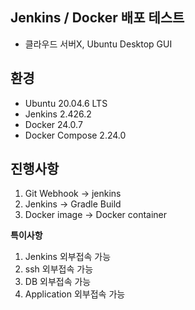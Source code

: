 
## Jenkins / Docker 배포 테스트
 - 클라우드 서버X, Ubuntu Desktop GUI

## 환경
 - Ubuntu 20.04.6 LTS
 - Jenkins 2.426.2
 - Docker 24.0.7
 - Docker Compose 2.24.0

## 진행사항
1. Git Webhook -> jenkins
2. Jenkins -> Gradle Build
3. Docker image -> Docker container

**특이사항**
1. Jenkins 외부접속 가능
2. ssh 외부접속 가능
3. DB 외부접속 가능
4. Application 외부접속 가능
